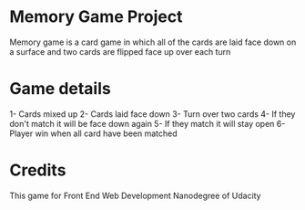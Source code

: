 # Memory Game Project

Memory game is a card game in which all of the cards are laid face down on a surface and two cards are flipped face up over each turn

# Game details 
1- Cards mixed up 
2- Cards laid face down
3- Turn over two cards
4- If they don't match it will be face down again 
5- If they match it will stay open
6- Player win when all card have been matched

# Credits

This game for Front End Web Development Nanodegree of Udacity